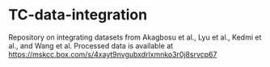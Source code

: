 # TC-data-integration

Repository on integrating datasets from Akagbosu et al., Lyu et al., Kedmi et al., and Wang et al.
Processed data is available at https://mskcc.box.com/s/4xayt9nvgubxdrlxmnko3r0j8srvcp67
